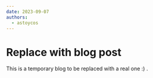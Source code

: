 ```yaml
---
date: 2023-09-07
authors:
  - astoycos
---
```


# Replace with blog post

This is a temporary blog to be replaced with a real one :) .
